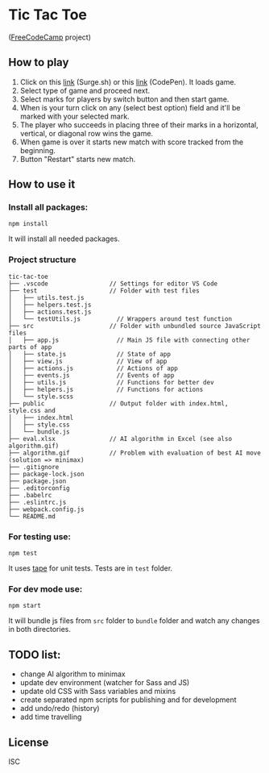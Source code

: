 # Tic Tac Toe

([FreeCodeCamp](http://www.freecodecamp.com) project)

## How to play

1. Click on this [link](http://tictactoe-hyperapp.surge.sh/) (Surge.sh) or this [link](https://codepen.io/MatejMazur/full/Ngqaaj/) (CodePen). It loads game.
2. Select type of game and proceed next.
3. Select marks for players by switch button and then start game.
4. When is your turn click on any (select best option) field and it'll be marked with your selected mark.
5. The player who succeeds in placing three of their marks in a horizontal, vertical, or diagonal row wins the game.
6. When game is over it starts new match with score tracked from the beginning.
7. Button "Restart" starts new match.


## How to use it

### Install all packages:
```
npm install
```
It will install all needed packages.

### Project structure
```
tic-tac-toe
├── .vscode                 // Settings for editor VS Code
├── test                    // Folder with test files
│   ├── utils.test.js
│   ├── helpers.test.js
│   ├── actions.test.js
│   └── testUtils.js          // Wrappers around test function
├── src                     // Folder with unbundled source JavaScript files
│   ├── app.js                // Main JS file with connecting other parts of app
│   ├── state.js              // State of app
│   ├── view.js               // View of app
│   ├── actions.js            // Actions of app
│   ├── events.js             // Events of app
│   ├── utils.js              // Functions for better dev
│   ├── helpers.js            // Functions for actions
│   └── style.scss
├── public                  // Output folder with index.html, style.css and
│   ├── index.html
│   ├── style.css
│   └── bundle.js
├── eval.xlsx               // AI algorithm in Excel (see also algorithm.gif)
├── algorithm.gif           // Problem with evaluation of best AI move (solution => minimax)
├── .gitignore
├── package-lock.json
├── package.json
├── .editorconfig
├── .babelrc
├── .eslintrc.js
├── webpack.config.js
└── README.md
```

### For testing use:
```
npm test
```
It uses [tape](https://github.com/substack/tape) for unit tests. Tests are in `test` folder.

### For dev mode use:
```
npm start
```
It will bundle js files from `src` folder to `bundle` folder and watch any changes in both directories.


## TODO list:
- change AI algorithm to minimax
- update dev environment (watcher for Sass and JS)
- update old CSS with Sass variables and mixins
- create separated npm scripts for publishing and for development
- add undo/redo (history)
- add time travelling

## License

ISC
